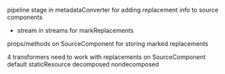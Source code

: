 pipeline stage in metadataConverter for adding replacement info to source components

- stream in streams for markReplacements

props/methods on SourceComponent for storing marked replacements

4 transformers need to work with replacements on SourceComponent
default
staticResource
decomposed
nondecomposed

